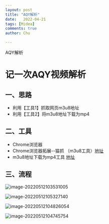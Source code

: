 ```yaml
---
layout: post
title: "AQY解析"
date:   2022-04-21
tags: [Midea]
comments: true
author: Chu

---
```


AQY解析

<!-- more -->

# 记一次AQY视频解析

## 一、思路

- 利用【工具1】抓取网页m3u8地址
- 利用【工具2】将m3u8地址下载为mp4

## 二、工具

- Chrome浏览器
- Chrome浏览器拓展--猫抓 （m3u8工具）[地址](https://chrome.google.com/webstore/detail/%E7%8C%AB%E6%8A%93/jfedfbgedapdagkghmgibemcoggfppbb/related?hl=zh-CN)
- m3u8地址下载为mp4工具  [地址](https://github.com/nilaoda/N_m3u8DL-CLI/releases/download/2.9.9/N_m3u8DL-CLI_v2.9.9_with_ffmpeg_and_SimpleG.zip)

## 三、流程



![image-20220512103531005](https://s2.loli.net/2022/05/12/7OtR869HXYnE4pw.png)



![image-20220512105327140](https://s2.loli.net/2022/05/12/2cG8rpsXDLgPjCi.png)







![image-20220512104826054](https://s2.loli.net/2022/05/12/o1tPUm6QaB32cyf.png)



![image-20220512104745754](https://s2.loli.net/2022/05/12/ECx6D8q5UHWsXOt.png)